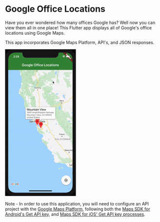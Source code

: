 # Google Office Locations

Have you ever wondered how many offices Google has? Well now you can view them all in one place! This Flutter app displays all of Google's office locations using Google Maps.

This app incorporates Google Maps Platform, API's, and JSON responses.

![](Google_Maps.gif)

Note - In order to use this application, you will need to configure an API project with the [Google Maps Platform](https://cloud.google.com/maps-platform/), following both the [Maps SDK for Android's Get API key](https://developers.google.com/maps/documentation/android-sdk/get-api-key), and [Maps SDK for iOS' Get API key processes](https://developers.google.com/maps/documentation/ios-sdk/get-api-key).
